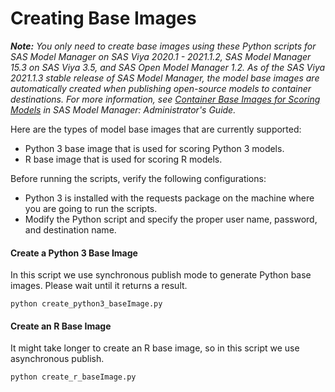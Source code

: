 # Creating Base Images

_**Note:** You only need to create base images using these Python scripts for SAS Model Manager on SAS Viya 2020.1 - 2021.1.2, SAS Model Manager 15.3 on SAS Viya 3.5, and SAS Open Model Manager 1.2. 
As of the SAS Viya 2021.1.3 stable release of SAS Model Manager, the model base images are automatically created when publishing open-source models to container destinations. 
For more information, see [Container Base Images for Scoring Models](https://documentation.sas.com/doc/en/mdlmgrcdc/v_009/mdlmgrag/n0x0rvwqs9lvpun16sfdqoff4tsk.htm#p0hmbi6svov1lun1wx6ibq8a6u98) in SAS Model Manager: Administrator's Guide._

Here are the types of model base images that are currently supported:

* Python 3 base image that is used for scoring Python 3 models.
* R base image that is used for scoring R models.

Before running the scripts, verify the following configurations:
* Python 3 is installed with the requests package on the machine where you are going to run the scripts.
* Modify the Python script and specify the proper user name, password, and destination name. 

#### Create a Python 3 Base Image
In this script we use synchronous publish mode to generate Python base images. Please wait until it returns a result.
```
python create_python3_baseImage.py
```
#### Create an R Base Image
It might take longer to create an R base image, so in this script we use asynchronous publish.
```
python create_r_baseImage.py
```
